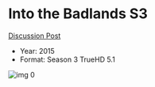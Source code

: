 # Into the Badlands S3

[Discussion Post](https://www.avsforum.com/threads/bass-eq-for-filtered-movies.2995212/post-58548476)

* Year: 2015
* Format: Season 3 TrueHD 5.1

![img 0](https://i.imgur.com/HBxIpcd.jpg)

